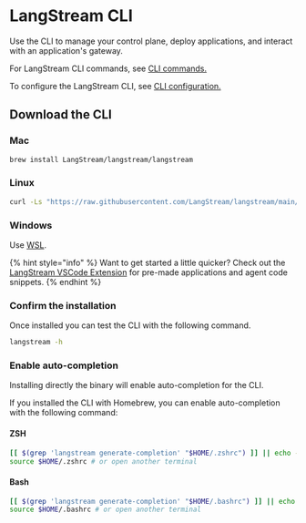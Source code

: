 # LangStream CLI

Use the CLI to manage your control plane, deploy applications, and interact with an application's gateway.

For LangStream CLI commands, see [CLI commands.](../langstream-cli/langstream-cli-commands.md)

To configure the LangStream CLI, see [CLI configuration.](../langstream-cli/langstream-cli-configuration.md)

## Download the CLI

### Mac

```bash
brew install LangStream/langstream/langstream
```

### Linux

```bash
curl -Ls "https://raw.githubusercontent.com/LangStream/langstream/main/bin/get-cli.sh" | bash
```

### Windows

Use [WSL](https://learn.microsoft.com/en-us/windows/wsl/about).

{% hint style="info" %}
Want to get started a little quicker? Check out the [LangStream VSCode Extension](https://marketplace.visualstudio.com/items?itemName=DataStax.langstream) for pre-made applications and agent code snippets.
{% endhint %}

### Confirm the installation

Once installed you can test the CLI with the following command.

```bash
langstream -h
```

### Enable auto-completion
Installing directly the binary will enable auto-completion for the CLI. 

If you installed the CLI with Homebrew, you can enable auto-completion with the following command:

#### ZSH

```zsh
[[ $(grep 'langstream generate-completion' "$HOME/.zshrc") ]] || echo -e "source <(langstream generate-completion)" >> "$HOME/.zshrc"
source $HOME/.zshrc # or open another terminal
```

#### Bash

```bash
[[ $(grep 'langstream generate-completion' "$HOME/.bashrc") ]] || echo -e "source <(langstream generate-completion)" >> "$HOME/.bashrc"
source $HOME/.bashrc # or open another terminal
```
